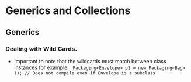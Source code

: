 # Generics and Collections

## Generics 
### Dealing with Wild Cards. 
- Important to note that the wildcards must match between class instances for example: 
  ` Packaging<Envelope> p1 = new Packaging<Bag>(); // Does not compile even if Envelope is a subclass`
